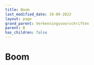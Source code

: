 ```yaml
---
title: Boom
last_modified_date: 19-09-2023
layout: page
grand_parent: Verkenningsvoorschriften
parent: B
has_children: false
---
```


Boom
====


